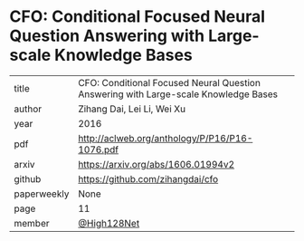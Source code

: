 # CFO: Conditional Focused Neural Question Answering with Large-scale Knowledge Bases

|  |  |
| :--- | :--- |
| title | CFO: Conditional Focused Neural Question Answering with Large-scale Knowledge Bases |
| author | Zihang Dai, Lei Li, Wei Xu |
| year | 2016 |
| pdf | http://aclweb.org/anthology/P/P16/P16-1076.pdf |
| arxiv |  https://arxiv.org/abs/1606.01994v2 |
| github |  https://github.com/zihangdai/cfo |
| paperweekly |  None |
| page | 11 |
| member | [@High128Net](https://github.com/High128Net) |
